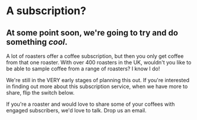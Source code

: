 # A subscription?

## At some point soon, we're going to try and do something *cool*.

A lot of roasters offer a coffee subscription, but then you only get coffee from that one roaster. With over 400
roasters in the UK, wouldn't you like to be able to sample coffee from a range of roasters? I know I do!

We're still in the VERY early stages of planning this out. If you're interested in finding out more about this
subscription service, when we have more to share, flip the switch below.

If you're a roaster and would love to share some of your coffees with engaged subscribers, we'd love to talk. Drop us an
email. 